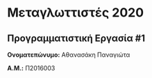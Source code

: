 # Μεταγλωττιστές 2020
## Προγραμματιστική Εργασία #1

**Ονοματεπώνυμο:** Αθανασάκη Παναγιώτα

**Α.Μ.:** Π2016003


